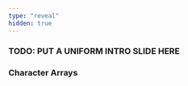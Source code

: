 ```yaml
---
type: "reveal"
hidden: true
---
```


<section>
<h3> TODO: PUT A UNIFORM INTRO SLIDE HERE </h3>
</section>

<section>
	<h3>Character Arrays</h3>
	
</section>


